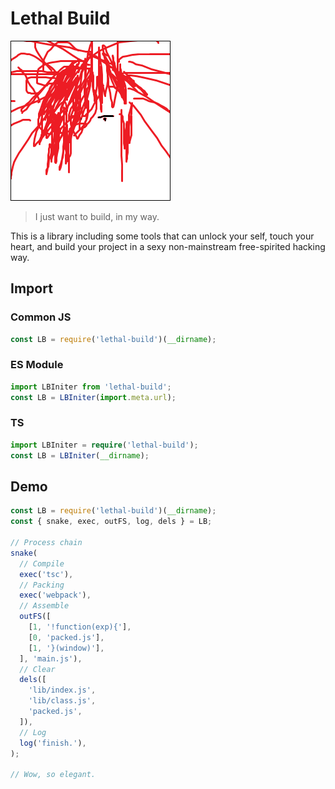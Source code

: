 # Lethal Build

![logo](lib/logo.png)

> I just want to build, in my way.

This is a library including some tools that can unlock your self, touch your heart, and build your project in a sexy non-mainstream free-spirited hacking way.

## Import

### Common JS

```js
const LB = require('lethal-build')(__dirname);
```

### ES Module

```js
import LBIniter from 'lethal-build';
const LB = LBIniter(import.meta.url);
```

### TS

```ts
import LBIniter = require('lethal-build');
const LB = LBIniter(__dirname);
```

## Demo

```js
const LB = require('lethal-build')(__dirname);
const { snake, exec, outFS, log, dels } = LB;

// Process chain
snake(
  // Compile
  exec('tsc'),
  // Packing
  exec('webpack'),
  // Assemble
  outFS([
    [1, '!function(exp){'],
    [0, 'packed.js'],
    [1, '}(window)'],
  ], 'main.js'),
  // Clear
  dels([
    'lib/index.js',
    'lib/class.js',
    'packed.js',
  ]),
  // Log
  log('finish.'),
);

// Wow, so elegant.
```
